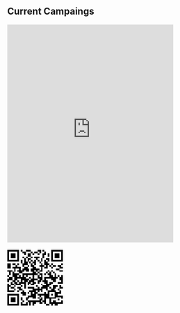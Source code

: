 ## Current Campaings

<iframe
    src="https://www.paypal.com/giving/campaigns?campaign_id=SNEVF2Z99VRBW"
    title="PayPal donate campaign card"
    frameborder="0"
    width=382
    height=500
    scrolling="no"
></iframe>

![Campaign QR Code](../img/suessef_campaign.png)


